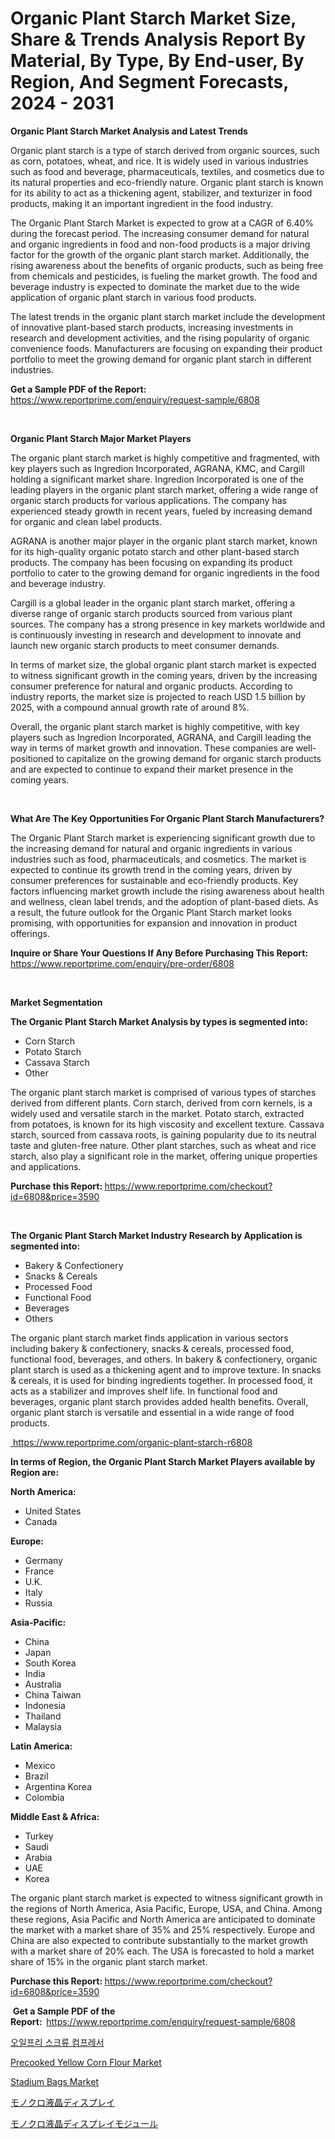<p><h1>Organic Plant Starch Market Size, Share & Trends Analysis Report By Material, By Type, By End-user, By Region, And Segment Forecasts, 2024 - 2031</h1></p><p><strong>Organic Plant Starch Market Analysis and Latest Trends</strong></p>
<p><p>Organic plant starch is a type of starch derived from organic sources, such as corn, potatoes, wheat, and rice. It is widely used in various industries such as food and beverage, pharmaceuticals, textiles, and cosmetics due to its natural properties and eco-friendly nature. Organic plant starch is known for its ability to act as a thickening agent, stabilizer, and texturizer in food products, making it an important ingredient in the food industry.</p><p>The Organic Plant Starch Market is expected to grow at a CAGR of 6.40% during the forecast period. The increasing consumer demand for natural and organic ingredients in food and non-food products is a major driving factor for the growth of the organic plant starch market. Additionally, the rising awareness about the benefits of organic products, such as being free from chemicals and pesticides, is fueling the market growth. The food and beverage industry is expected to dominate the market due to the wide application of organic plant starch in various food products.</p><p>The latest trends in the organic plant starch market include the development of innovative plant-based starch products, increasing investments in research and development activities, and the rising popularity of organic convenience foods. Manufacturers are focusing on expanding their product portfolio to meet the growing demand for organic plant starch in different industries.</p></p>
<p><strong>Get a Sample PDF of the Report:&nbsp;</strong> <a href="https://www.reportprime.com/enquiry/request-sample/6808">https://www.reportprime.com/enquiry/request-sample/6808</a></p>
<p>&nbsp;</p>
<p><strong>Organic Plant Starch Major Market Players</strong></p>
<p><p>The organic plant starch market is highly competitive and fragmented, with key players such as Ingredion Incorporated, AGRANA, KMC, and Cargill holding a significant market share. Ingredion Incorporated is one of the leading players in the organic plant starch market, offering a wide range of organic starch products for various applications. The company has experienced steady growth in recent years, fueled by increasing demand for organic and clean label products.</p><p>AGRANA is another major player in the organic plant starch market, known for its high-quality organic potato starch and other plant-based starch products. The company has been focusing on expanding its product portfolio to cater to the growing demand for organic ingredients in the food and beverage industry.</p><p>Cargill is a global leader in the organic plant starch market, offering a diverse range of organic starch products sourced from various plant sources. The company has a strong presence in key markets worldwide and is continuously investing in research and development to innovate and launch new organic starch products to meet consumer demands.</p><p>In terms of market size, the global organic plant starch market is expected to witness significant growth in the coming years, driven by the increasing consumer preference for natural and organic products. According to industry reports, the market size is projected to reach USD 1.5 billion by 2025, with a compound annual growth rate of around 8%.</p><p>Overall, the organic plant starch market is highly competitive, with key players such as Ingredion Incorporated, AGRANA, and Cargill leading the way in terms of market growth and innovation. These companies are well-positioned to capitalize on the growing demand for organic starch products and are expected to continue to expand their market presence in the coming years.</p></p>
<p>&nbsp;</p>
<p><strong>What Are The Key Opportunities For Organic Plant Starch Manufacturers?</strong></p>
<p><p>The Organic Plant Starch market is experiencing significant growth due to the increasing demand for natural and organic ingredients in various industries such as food, pharmaceuticals, and cosmetics. The market is expected to continue its growth trend in the coming years, driven by consumer preferences for sustainable and eco-friendly products. Key factors influencing market growth include the rising awareness about health and wellness, clean label trends, and the adoption of plant-based diets. As a result, the future outlook for the Organic Plant Starch market looks promising, with opportunities for expansion and innovation in product offerings.</p></p>
<p><strong>Inquire or Share Your Questions If Any Before Purchasing This Report:</strong> <a href="https://www.reportprime.com/enquiry/pre-order/6808">https://www.reportprime.com/enquiry/pre-order/6808</a></p>
<p>&nbsp;</p>
<p><strong>Market Segmentation</strong></p>
<p><strong>The Organic Plant Starch Market Analysis by types is segmented into:</strong></p>
<p><ul><li>Corn Starch</li><li>Potato Starch</li><li>Cassava Starch</li><li>Other</li></ul></p>
<p><p>The organic plant starch market is comprised of various types of starches derived from different plants. Corn starch, derived from corn kernels, is a widely used and versatile starch in the market. Potato starch, extracted from potatoes, is known for its high viscosity and excellent texture. Cassava starch, sourced from cassava roots, is gaining popularity due to its neutral taste and gluten-free nature. Other plant starches, such as wheat and rice starch, also play a significant role in the market, offering unique properties and applications.</p></p>
<p><strong>Purchase this Report:&nbsp;</strong><a href="https://www.reportprime.com/checkout?id=6808&price=3590">https://www.reportprime.com/checkout?id=6808&price=3590</a></p>
<p>&nbsp;</p>
<p><strong>The Organic Plant Starch Market Industry Research by Application is segmented into:</strong></p>
<p><ul><li>Bakery & Confectionery</li><li>Snacks & Cereals</li><li>Processed Food</li><li>Functional Food</li><li>Beverages</li><li>Others</li></ul></p>
<p><p>The organic plant starch market finds application in various sectors including bakery & confectionery, snacks & cereals, processed food, functional food, beverages, and others. In bakery & confectionery, organic plant starch is used as a thickening agent and to improve texture. In snacks & cereals, it is used for binding ingredients together. In processed food, it acts as a stabilizer and improves shelf life. In functional food and beverages, organic plant starch provides added health benefits. Overall, organic plant starch is versatile and essential in a wide range of food products.</p></p>
<p><a href="https://www.reportprime.com/organic-plant-starch-r6808">&nbsp;https://www.reportprime.com/organic-plant-starch-r6808</a></p>
<p><strong>In terms of Region, the Organic Plant Starch Market Players available by Region are:</strong></p>
<p>
    <p> <strong> North America: </strong>
        <ul>
            <li>United States</li>
            <li>Canada</li>
        </ul>
        </p> 
    <p> <strong> Europe: </strong>
        <ul>
            <li>Germany</li>
            <li>France</li>
            <li>U.K.</li>
            <li>Italy</li>
            <li>Russia</li>
        </ul>
        </p> 
    <p> <strong> Asia-Pacific: </strong>
        <ul>
            <li>China</li>
            <li>Japan</li>
            <li>South Korea</li>
            <li>India</li>
            <li>Australia</li>
            <li>China Taiwan</li>
            <li>Indonesia</li>
            <li>Thailand</li>
            <li>Malaysia</li>
        </ul>
        </p> 
    <p> <strong> Latin America: </strong>
        <ul>
            <li>Mexico</li>
            <li>Brazil</li>
            <li>Argentina Korea</li>
            <li>Colombia</li>
        </ul>
        </p> 
    <p> <strong> Middle East & Africa: </strong>
        <ul>
            <li>Turkey</li>
            <li>Saudi</li>
            <li>Arabia</li>
            <li>UAE</li>
            <li>Korea</li>
        </ul>
    </p>
    </p>
<p><p>The organic plant starch market is expected to witness significant growth in the regions of North America, Asia Pacific, Europe, USA, and China. Among these regions, Asia Pacific and North America are anticipated to dominate the market with a market share of 35% and 25% respectively. Europe and China are also expected to contribute substantially to the market growth with a market share of 20% each. The USA is forecasted to hold a market share of 15% in the organic plant starch market.</p></p>
<p><strong>Purchase this Report: </strong><a href="https://www.reportprime.com/checkout?id=6808&price=3590">https://www.reportprime.com/checkout?id=6808&price=3590</a></p>
<p>&nbsp;<strong>Get a Sample PDF of the Report:&nbsp;&nbsp;</strong><a href="https://www.reportprime.com/enquiry/request-sample/6808">https://www.reportprime.com/enquiry/request-sample/6808</a></p>
<p><strong></strong></p>
<p><p><a href="https://github.com/joannescott9078/Market-Research-Report-List-1/blob/main/998087171790.md">오일프리 스크류 컴프레서</a></p><p><a href="https://github.com/MyrticeDare2023/Market-Research-Report-List-1/blob/main/precooked-yellow-corn-flour-market.md">Precooked Yellow Corn Flour Market</a></p><p><a href="https://issuu.com/reportprime-2/docs/stadium-bags-market-size-2030.pptx">Stadium Bags Market</a></p><p><a href="https://github.com/laurenreichert/Market-Research-Report-List-1/blob/main/287677775619.md">モノクロ液晶ディスプレイ</a></p><p><a href="https://github.com/vtbvgl20191192/Market-Research-Report-List-2/blob/main/411756375618.md">モノクロ液晶ディスプレイモジュール</a></p></p>